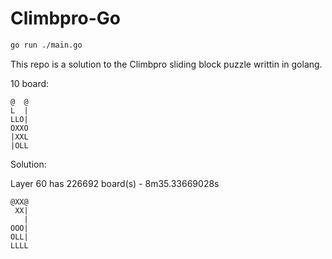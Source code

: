Climbpro-Go
===========

```bash
go run ./main.go
```

This repo is a solution to the Climbpro sliding block puzzle writtin in golang.

10 board:

```
@  @
L  |
LLO|
OXXO
|XXL
|OLL
```

Solution:

Layer 60 has 226692 board(s) - 8m35.33669028s
```
@XX@
 XX|
   |
OOO|
OLL|
LLLL
```
